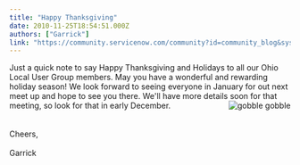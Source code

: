 ```yaml
---
title: "Happy Thanksgiving"
date: 2010-11-25T18:54:51.000Z
authors: ["Garrick"]
link: "https://community.servicenow.com/community?id=community_blog&sys_id=60cdaea9dbd0dbc01dcaf3231f9619eb"
---
```

<p>Just a quick note to say Happy Thanksgiving and Holidays to all our Ohio Local User Group members. May you have a wonderful and rewarding holiday season! We look forward to seeing everyone in January for out next meet up and hope to see you there. We'll have more details soon for that meeting, so look for that in early December.<img  class="jive-image" src="983833f5dbd0d3049c9ffb651f961983.iix" alt="gobble gobble" align="right" /> <br /><br /><br />Cheers,<br /><br />Garrick</p>